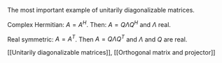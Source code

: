 The most important example of unitarily diagonalizable matrices.

Complex Hermitian: $A = A^H$. Then: $A = Q \Lambda Q^H$ and $\Lambda$ real.

Real symmetric: $A = A^T$. Then $A = Q \Lambda Q^T$ and $\Lambda$ and $Q$ are real.

[[Unitarily diagonalizable matrices]], [[Orthogonal matrix and projector]]